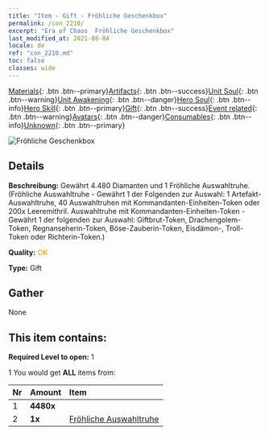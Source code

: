 ```yaml
---
title: "Item - Gift - Fröhliche Geschenkbox"
permalink: /con_2210/
excerpt: "Era of Chaos  Fröhliche Geschenkbox"
last_modified_at: 2021-08-04
locale: de
ref: "con_2210.md"
toc: false
classes: wide
---
```

 [Materials](/ItemsDE/){: .btn .btn--primary}[Artifacts](/ItemsDE/Artifacts/){: .btn .btn--success}[Unit Soul](/ItemsDE/UnitSoul/){: .btn .btn--warning}[Unit Awakening](/ItemsDE/UnitAwakening/){: .btn .btn--danger}[Hero Soul](/ItemsDE/HeroSoul/){: .btn .btn--info}[Hero Skill](/ItemsDE/HeroSkill/){: .btn .btn--primary}[Gift](/ItemsDE/Gift/){: .btn .btn--success}[Event related](/ItemsDE/Events/){: .btn .btn--warning}[Avatars](/ItemsDE/Avatars/){: .btn .btn--danger}[Consumables](/ItemsDE/Consumables/){: .btn .btn--info}[Unknown](/ItemsDE/Unknown/){: .btn .btn--primary}

 ![Fröhliche Geschenkbox](/images/t/i_907190.png)

## Details
 **Beschreibung:** Gewährt 4.480 Diamanten und 1 Fröhliche Auswahltruhe. (Fröhliche Auswahltruhe - Gewährt 1 der Folgenden zur Auswahl: 1 Artefakt-Auswahltruhe, 40 Auswahltruhen mit Kommandanten-Einheiten-Token oder 200x Leeremithril. Auswahltruhe mit Kommandanten-Einheiten-Token - Gewährt 1 der folgenden zur Auswahl: Giftbrut-Token, Drachengolem-Token, Regnanseherin-Token, Böse-Zauberin-Token, Eisdämon-, Troll-Token oder Richterin-Token.)

 **Quality:** <span style="color: #FF8C00">OK</span>

 **Type:** Gift

## Gather

  None

## This item contains:

 **Required Level to open:** 1

 1 You would get **ALL** items  from:

  | Nr | Amount |     Item    |
  |:---|:-------|:------------|
  | 1 |  **4480x** | <i class="fas fa-gem"/> |  | 
  | 2 |  **1x** | [Fröhliche Auswahltruhe](/de/Items/con_2205/) |  | 
